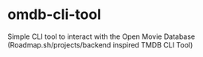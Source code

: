 # omdb-cli-tool
Simple CLI tool to interact with the Open Movie Database (Roadmap.sh/projects/backend inspired TMDB CLI Tool)

